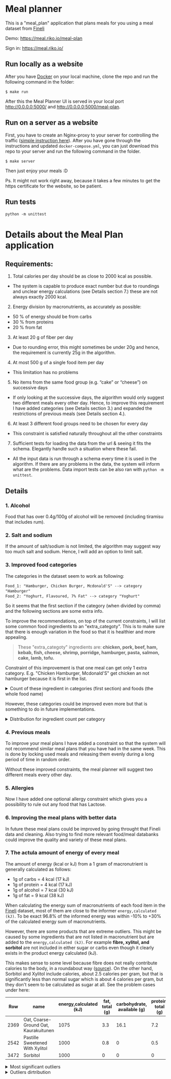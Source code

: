 # Meal planner 
This is a "meal_plan" application that plans meals for you using a meal dataset from [Fineli](https://fineli.fi/fineli/en/elintarvikkeet/resultset.csv)

Demo: https://meal.riko.io/meal-plan

Sign in: https://meal.riko.io/

## Run locally as a website
After you have [Docker](https://www.docker.com/get-started) on your local machine, clone the repo and run the following command in the folder:
```
$ make run
```
After this the Meal Planner UI is served in your local port http://0.0.0.0:5000/ and http://0.0.0.0:5000/meal-plan.

## Run on a server as a website

First, you have to create an Nginx-proxy to your server for controlling the traffic ([simple instruction here](https://medium.com/@francoisromain/host-multiple-websites-with-https-inside-docker-containers-on-a-single-server-18467484ab95)). After you have gone through the instructions and updated `docker-compose.yml`, you can just download this repo to your server and run the following command in the folder.
```
$ make server
```

Then just enjoy your meals :D

Ps. It might not work right away, because it takes a few minutes to get the https certificate for the website, so be patient.


## Run tests
```
python -m unittest
```


# Details about the Meal Plan application

## Requirements:
1. Total calories per day should be as close to 2000 kcal as possible. 
- The system is capable to produce exact number but due to roundings and unclear energy calculations (see Details section 7.) these are not always exactly 2000 kcal.
2. Energy division by macronutrients, as accurately as possible:
- 50 % of energy should be from carbs
- 30 % from proteins
- 20 % from fat
3. At least 20 g of fiber per day
- Due to rounding error, this might sometimes be under 20g and hence, the requirement is currently 25g in the algorithm.
4. At most 500 g of a single food item per day
- This limitation has no problems
5. No items from the same food group (e.g. “cake” or “cheese”) on successive days 
- If only looking at the successive days, the algorithm would only suggest two different meals every other day. Hence, to improve this requirement I have added categories (see Details section 3.) and expanded the restrictions of previous meals (see Details section 4.).
6. At least 3 different food groups need to be chosen for every day
- This constraint is satisfied naturally throughout all the other constraints
 
7. Sufficient tests for loading the data from the url & seeing it fits the schema. Elegantly handle such a situation where these fail.
- All the input data is run through a schema every time it is used in the algorithm. If there are any problems in the data, the system will inform what are the problems. Data import tests can be also ran with `python -m unittest`.

## Details
### 1. Alcohol
Food that has over 0.4g/100g of alcohol will be removed (including tiramisu that includes rum).

### 2. Salt and sodium
If the amount of salt/sodium is not limited, the algorithm may suggest way too much salt and sodium. Hence, I will add an option to limit salt.

### 3. Improved food categories
The categories in the dataset seem to work as following:
```
Food_1: "Hamburger, Chicken Burger, Mcdonald'S" --> category "Hamburger"
Food_2: "Yoghurt, Flavoured, 7% Fat" --> category "Yoghurt"
```
So it seems that the first section if the category (when divided by comma) and the following sections are some extra info.

To improve the recommendations, on top of the current constraints, I will list some common food ingredients to an "extra_categoty". This is to make sure that there is enough variation in the food so that it is healthier and more appealing. 
> These "extra_categoty" ingredients are: __chicken, pork, beef, ham, kebab, fish, cheese, shrimp, porridge, hamburger, pasta, salmon, cake, lamb, tofu.__

Constraint of this improvement is that one meal can get only 1 extra category. E.g. "Chicken Hamburger, Mcdonald'S" get chicken an not hamburger because it is first in the list.

<details>
<summary>Count of these ingredient in categories (first section) and foods (the whole food name)</summary>

Ingredient | Category count this occurs | Food count this occurs |
----------|----|-----|
chicken   | 80 | 125 |
beef      | 78 | 142 |
pork      | 54 | 106 |
cheese    | 44 | 108 |
cake      | 38 | 118 |
fish      | 37 | 83  |
porridge  | 33 | 81  |
ham       | 26 | 40  |
pasta     | 22 | 47  |
shrimp    | 14 | 15  |
salmon    | 19 | 34  |
hamburger | 10 | 39  |
lamb      | 10 | 16  |
tofu      | 9  | 11  |
kebab     | 6  | 7   |

</details>

However, these categories could be improved even more but that is something to do in future implementations.

<details>
<summary>Distribution for ingredient count per category</summary>

![ingredient_count_per_category](./tests/assets/analytics_of_input_data/ingredient_count_per_category.png)

</details>

### 4. Previous meals
To improve your meal plans I have added a constraint so that the system will not recommend similar meal plans that you have had in the same week. This is done by locking used meals and releasing them evenly during a long period of time in random order.

Without these improved constraints, the meal planner will suggest two different meals every other day.

### 5. Allergies
Now I have added one optional allergy constraint which gives you a possibility to rule out any food that has Lactose.

### 6. Improving the meal plans with better data
In future these meal plans could be improved by going throught that Fineli data and cleaning. Also trying to find more relevant food/meal databanks could improve the quality and variety of these meal plans.

### 7. The actula amount of energy of every meal
The amount of energy (kcal or kJ) from a 1 gram of macronutrient is generally calculated as follows:
- 1g of carbs = 4 kcal (17 kJ)
- 1g of protein = 4 kcal (17 kJ)
- 1g of alcohol = 7 kcal (30 kJ) 
- 1g of fat = 9 kcal (38 kJ)

When calculating the energy sum of macronutrients of each food item in the [Fineli](https://fineli.fi/fineli/en/elintarvikkeet/resultset.csv) dataset, most of them are close to the informer `energy,calculated (kJ)`. To be exact 96.8% of the informed energy was within -10% to +30% of the calculated energy sum of macronutrients. 

However, there are some products that are extreme outliers. This might be caused by some ingredients that are not listed in macronutrient but are added to the `energy,calculated (kJ)`. For example **fibre, xylitol, and sorbitol** are not included in either sugar or carbs even though it clearly exists in the product energy calculated (kJ).

This makes sense to some level because fibre does not really contribute calories to the body, in a roundabout way ([source](https://www.ncbi.nlm.nih.gov/pubmed/30805214)).  On the other hand, Sorbitol and Xylitol include calories, about 2.5 calories per gram, but that is significantly less than normal sugar which is about 4 calories per gram, but they don't seem to be calculated as sugar at all. See the problem cases under here:

Row |                           name  |energy,calculated (kJ) | fat, total (g) | carbohydrate, available (g) | protein, total (g) | fibre, total (g) | sugars, total (g) | alcohol (g)|
----|---------------------------------|-----------------------|----------------|-----------------------------|--------------------|------------------|-------------------|------------|
2369|Oat, Coarse-Ground Oat, Kaurakuitunen |             1075 |            3.3 |                        16.1 |                7.2 |             69.7 |               0.6 |           0|
2542|Pastille Sweetened With Xylitol  |                  1000 |            0.8 |                           0 |                0.5 |                0 |                 0 |           0|
3472|Sorbitol                         |                  1000 |              0 |                           0 |                  0 |                0 |                 0 |           0|

<details>
<summary>Most significant outliers</summary>

Row  |                                               name | energy,calculated (kJ) | fat, total (g) | carbohydrate, available (g) | protein, total (g) | fibre, total (g) | sugars, total (g) | alcohol (g) | energy / sum of macronutrients |
-----|----------------------------------------------------|------------------------|----------------|-----------------------------|--------------------|------------------|-------------------|-------------|-------------|
3074 |               Rowanberry, Dried, Rowanberry Powder |                   1103 |            6.9 |                         8.2 |                8.8 |             50.3 |               7.5 |           0 |  2.001089   |
2369 |              Oat, Coarse-Ground Oat, Kaurakuitunen |                   1075 |            3.3 |                        16.1 |                7.2 |             69.7 |               0.6 |           0 |  2.061361   |
3382 |                             Seaweed, Wakame, Dried |                    696 |            2.0 |                           0 |               14.4 |             47.1 |                 0 |           0 |  2.169576   |
941  |               Chokeberry, Dried, Chokeberry Powder |                   1013 |            2.4 |                        16.3 |                5.1 |             49.1 |              14.9 |           0 |  2.226374   |
2502 |                                            Parsley |                    114 |            0.2 |                         1.1 |                1.4 |              8.0 |               0.8 |           0 |  2.275449   |
3075 |                                 Rowanberry, Sorbus |                    313 |            1.2 |                         4.2 |                1.1 |              6.5 |               4.1 |           0 |  2.306559   |
972  |                             Coffee, Instant, Drink |                      4 |           <0.1 |                        <0.1 |                0.1 |                0 |                 0 |           0 |  2.352941   |
1736 |                                Lemon, Without Skin |                    138 |            0.2 |                         2.2 |                0.6 |              2.8 |               2.2 |           0 |  2.500000   |
1614 |                                Jerusalem Artichoke |                    218 |            0.1 |                         2.9 |                1.8 |             16.4 |               2.8 |           0 |  2.604540   |
1737 |                                   Lemon, With Skin |                     90 |            0.1 |                         1.4 |                0.4 |              1.8 |               1.4 |           0 |  2.616279   |
1739 |                Lemon Juice, Unsweetened, Undiluted |                     91 |              0 |                         1.6 |                0.3 |              0.1 |               1.6 |           0 |  2.817337   |
2543 |   Pastille Sweetened With Xylitol, Added Vitamin C |                    974 |            0.8 |                         8.0 |                1.1 |                0 |               8.0 |           0 |  5.262021   |
3939 |                              Vinegar, Wine Vinegar |                     86 |              0 |                         0.5 |                  0 |                0 |               0.5 |           0 | 10.117647   |
2791 |                                     Psyllium Husks |                    728 |            0.6 |                           0 |                1.5 |             85.0 |                 0 |           0 | 15.072464   |
3938 |                                            Vinegar |                    138 |              0 |                         0.5 |                  0 |                0 |               0.5 |           0 | 16.235294   |
1406 |                             Full- Xylitol Pastille |                    937 |            0.8 |                           0 |                0.5 |                0 |                 0 |           0 | 24.087404   |
2542 |                    Pastille Sweetened With Xylitol |                   1000 |            0.8 |                           0 |                0.5 |                0 |                 0 |           0 | 25.706941   |
3300 |              Salty Liqourice Pastille, Unsweetened |                    799 |            0.2 |                           0 |                0.1 |              NaN |                 0 |           0 | 85.913978   |
1275 |  Fitness Drink With Added Vitamins, Artificiall... |                      4 |              0 |                           0 |                  0 |              0.5 |                 0 |           0 | inf         |
3662 |                           Sweet, Candy, Sugar-Free |                    812 |              0 |                           0 |                  0 |             34.0 |                 0 |           0 | inf         |
3733 |                                                Tea |                      1 |              0 |                           0 |                0.1 |                0 |                 0 |           0 | inf         |
3734 |                                     Tea, Green Tea |                      1 |              0 |                           0 |                0.1 |                0 |                 0 |           0 | inf         |
3472 |                                           Sorbitol |                   1000 |              0 |                           0 |                  0 |                0 |                 0 |           0 | inf         |
782  |                     Chewing Gum, Xylitol Sweetened |                    773 |              0 |                           0 |                  0 |              2.4 |                 0 |           0 | inf         |
76   |                   Baking Soda, Bicarbonate Of Soda |                      0 |              0 |                           0 |                  0 |                0 |                 0 |           0 | NaN         |
1184 |                                         Erythritol |                      0 |              0 |                           0 |                  0 |                0 |                 0 |           0 | NaN         |
1631 |    Juice Drink, Sugar-Free, Artificially Sweetened |                      0 |              0 |                           0 |                  0 |                0 |                 0 |           0 | NaN         |
2123 |                                      Mineral Water |                      0 |              0 |                           0 |                  0 |                0 |                 0 |           0 | NaN         |
2124 |                          Mineral Water, Low Sodium |                      0 |              0 |                           0 |                  0 |                0 |                 0 |           0 | NaN         |
2129 |    Mineral Water, Novelle Plus, With Added Calcium |                      0 |              0 |                           0 |                  0 |                0 |                 0 |           0 | NaN         |
2130 |  Mineral Water, Novelle Plus, With Added Vitami... |                      0 |              0 |                           0 |                  0 |                0 |                 0 |           0 | NaN         |
3293 |                    Salt, Rock Salt, Without Iodine |                      0 |              0 |                           0 |                  0 |                0 |                 0 |           0 | NaN         |
3379 |                            Seasalt, Without Iodine |                      0 |              0 |                           0 |                  0 |                0 |                 0 |           0 | NaN         |
3465 |                      Soft Drink, Light, Sugar-Free |                      0 |              0 |                           0 |                  0 |                0 |                 0 |           0 | NaN         |
3678 |                               Sweetener, Cyclamate |                      0 |              0 |                           0 |                  0 |                0 |                 0 |           0 | NaN         |
3680 |  Sweetener, Hermesetas Liquid, Saccharin And Cy... |                      0 |              0 |                           0 |                  0 |                0 |                 0 |           0 | NaN         |
3681 |                               Sweetener, Saccharin |                      0 |              0 |                           0 |                  0 |                0 |                 0 |           0 | NaN         |
3735 |                                    Tea, Herbal Tea |                      0 |              0 |                           0 |                  0 |                0 |                 0 |           0 | NaN         |
3953 |                                   Water, Tap Water |                      0 |              0 |                           0 |                  0 |                0 |                 0 |           0 | NaN         |

</details>
<details>
<summary>Outliers dirtribution</summary>

![energy_vs_macronutrients-ratio](./tests/assets/analytics_of_input_data/energy_vs_macronutrients-ratio_0-2.png)

</details>
